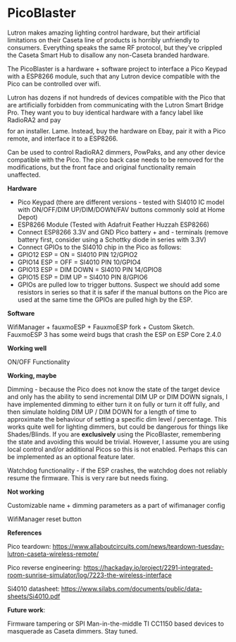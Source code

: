 # PicoBlaster
Lutron makes amazing lighting control hardware, but their artificial limitations on their Caseta line of products is horribly unfriendly to consumers. Everything speaks the same RF protocol, but they've crippled the Caseta Smart Hub to disallow any non-Caseta branded hardware.

The PicoBlaster is a hardware + software project to interface a Pico Keypad with a ESP8266 module, such that any Lutron device compatible with the Pico can be controlled over wifi.

Lutron has dozens if not hundreds of devices compatible with the Pico that are artificially forbidden from communicating with the Lutron Smart Bridge Pro. They want you to buy identical hardware with a fancy label like RadioRA2 and pay $$$$ for an installer. Lame.  Instead, buy the hardware on Ebay, pair it with a Pico remote, and interface it to a ESP8266.

Can be used to control RadioRA2 dimmers, PowPaks, and any other device compatible with the Pico. The pico back case needs to be removed for the modifications, but the front face and original functionality remain unaffected.

**Hardware**

* Pico Keypad (there are different versions - tested with SI4010 IC model with ON/OFF/DIM UP/DIM/DOWN/FAV buttons commonly sold at Home Depot)
* ESP8266 Module (Tested with Adafruit Feather Huzzah ESP8266)
* Connect ESP8266 3.3V and GND Pico battery + and - terminals (remove battery first, consider using a Schottky diode in series with 3.3V)
* Connect GPIOs to the SI4010 chip in the Pico as follows:
* GPIO12 ESP = ON = SI4010 PIN 12/GPIO2
* GPIO14 ESP = OFF = SI4010 PIN 10/GPIO4
* GPIO13 ESP = DIM DOWN = SI4010 PIN 14/GPIO8
* GPIO15 ESP = DIM UP = SI4010 PIN 8/GPIO6
* GPIOs are pulled low to trigger buttons. Suspect we should add some resistors in series so that it is safer if the manual buttons on the Pico are used at the same time the GPIOs are pulled high by the ESP. 

**Software**

WifiManager + fauxmoESP + FauxmoESP fork + Custom Sketch. FauxmoESP 3 has some weird bugs that crash the ESP on ESP Core 2.4.0

**Working well**

ON/OFF Functionality

**Working, maybe**

Dimming - because the Pico does not know the state of the target device and only has the ability to send incremental DIM UP or DIM DOWN signals, I have implemented dimming to either turn it on fully or turn it off fully, and then simulate holding DIM UP / DIM DOWN for a length of time to approximate the behaviour of setting a specific dim level / percentage. This works quite well for lighting dimmers, but could be dangerous for things like Shades/Blinds. If you are **exclusively** using the PicoBlaster, remembering the state and avoiding this would be trivial. However, I assume you are using local control and/or additional Picos so this is not enabled. Perhaps this can be implemented as an optional feature later.

Watchdog functionality - if the ESP crashes, the watchdog does not reliably resume the firmware. This is very rare but needs fixing.

**Not working**

Customizable name + dimming parameters as a part of wifimanager config

WifiManager reset button

**References**

Pico teardown: https://www.allaboutcircuits.com/news/teardown-tuesday-lutron-caseta-wireless-remote/

Pico reverse engineering: https://hackaday.io/project/2291-integrated-room-sunrise-simulator/log/7223-the-wireless-interface

Si4010 datasheet: https://www.silabs.com/documents/public/data-sheets/Si4010.pdf

**Future work**:

Firmware tampering or SPI Man-in-the-middle TI CC1150 based devices to masquerade as Caseta dimmers. Stay tuned.
